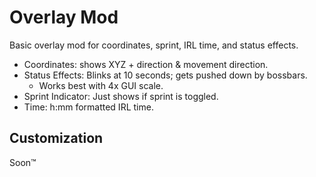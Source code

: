# Overlay Mod

Basic overlay mod for coordinates, sprint, IRL time, and status effects.
- Coordinates: shows XYZ + direction & movement direction.
- Status Effects: Blinks at 10 seconds; gets pushed down by bossbars.
  - Works best with 4x GUI scale.
- Sprint Indicator: Just shows if sprint is toggled.
- Time: h:mm formatted IRL time.

## Customization
Soon™
